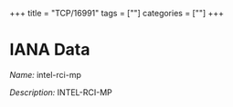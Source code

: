 +++
title = "TCP/16991"
tags = [""]
categories = [""]
+++

# IANA Data

_Name:_ intel-rci-mp

_Description:_ INTEL-RCI-MP

